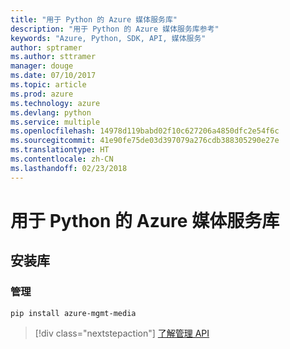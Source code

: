 ```yaml
---
title: "用于 Python 的 Azure 媒体服务库"
description: "用于 Python 的 Azure 媒体服务库参考"
keywords: "Azure, Python, SDK, API, 媒体服务"
author: sptramer
ms.author: sttramer
manager: douge
ms.date: 07/10/2017
ms.topic: article
ms.prod: azure
ms.technology: azure
ms.devlang: python
ms.service: multiple
ms.openlocfilehash: 14978d119babd02f10c627206a4850dfc2e54f6c
ms.sourcegitcommit: 41e90fe75de03d397079a276cdb388305290e27e
ms.translationtype: HT
ms.contentlocale: zh-CN
ms.lasthandoff: 02/23/2018
---
```

# <a name="azure-media-services-libraries-for-python"></a>用于 Python 的 Azure 媒体服务库

## <a name="install-the-libraries"></a>安装库


### <a name="management"></a>管理

```bash
pip install azure-mgmt-media
```
> [!div class="nextstepaction"]
> [了解管理 API](/python/api/overview/azure/mediaservices/management)